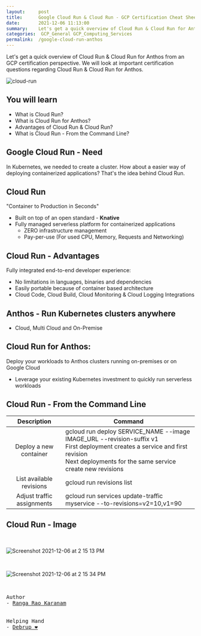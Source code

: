 ```yaml
---
layout:     post
title:      Google Cloud Run & Cloud Run - GCP Certification Cheat Sheet
date:       2021-12-06 11:13:00
summary:    Let's get a quick overview of Cloud Run & Cloud Run for Anthos from an GCP certification perspective. We will look at important certification questions regarding Cloud Run & Cloud Run for Anthos.
categories:  GCP_General GCP_Computing_Services 
permalink:  /google-cloud-run-anthos
---
```


Let's get a quick overview of Cloud Run & Cloud Run for Anthos from an GCP certification perspective. We will look at important certification questions regarding Cloud Run & Cloud Run for Anthos.

![cloud-run](https://user-images.githubusercontent.com/57451228/144812368-360e0166-bfe4-4a84-ac05-691b225dfd0d.png)


## You will learn        
- What is Cloud Run?
- What is Cloud Run for Anthos?
- Advantages of Cloud Run & Cloud Run?   
- What is Cloud Run - From the Command Line?   

## Google Cloud Run - Need

In Kubernetes, we needed to create a cluster.
How about a easier way of deploying containerized applications?
That's the idea behind Cloud Run.

## Cloud Run  
"Container to Production in Seconds"
- Built on top of an open standard - **Knative**
- Fully managed serverless platform for containerized applications
  - ZERO infrastructure management
  - Pay-per-use (For used CPU, Memory, Requests and Networking)

## Cloud Run - Advantages
Fully integrated end-to-end developer experience:
- No limitations in languages, binaries and dependencies
- Easily portable because of container based architecture
- Cloud Code, Cloud Build, Cloud Monitoring & Cloud Logging Integrations

## Anthos - Run Kubernetes clusters anywhere
- Cloud, Multi Cloud and On-Premise
## Cloud Run for Anthos: 
Deploy your workloads to Anthos clusters running on-premises or on Google Cloud
 - Leverage your existing Kubernetes investment to quickly run serverless workloads

## Cloud Run - From the Command Line

| Description	| Command |
|:--:|--|
| Deploy a new container	| gcloud run deploy SERVICE_NAME --image IMAGE_URL --revision-suffix v1 <BR/> First deployment creates a service and first revision <BR/> Next deployments for the same service create new revisions |
| List available revisions	| gcloud run revisions list |
| Adjust traffic assignments |	gcloud run services update-traffic myservice --to-revisions=v2=10,v1=90 |

## Cloud Run - Image
<BR/>

![Screenshot 2021-12-06 at 2 15 13 PM](https://user-images.githubusercontent.com/57451228/144815194-3fe07d97-9077-4bd8-a788-ae84e1e87766.png)

<BR/>

![Screenshot 2021-12-06 at 2 15 34 PM](https://user-images.githubusercontent.com/57451228/144815212-bd2250ce-6b74-42a8-ba0f-6c61f48f4797.png)


<BR/>


<pre>
Author
- <a href="https://www.linkedin.com/in/rangakaranam/">Ranga Rao Karanam</a>
<br/>
Helping Hand
- <a href="https://www.linkedin.com/in/debrup-365/">Debrup ❤️</a>
</pre>
